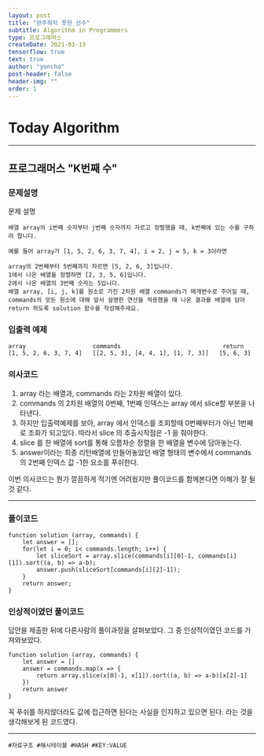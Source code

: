 ```yaml
---
layout: post
title: "완주하지 못한 선수"
subtitle: Algorithm in Programmers
type: 프로그래머스
createDate: 2021-01-13
tensorflow: true
text: true
author: "yoncho"
post-header: false
header-img: ""
order: 1
---
```


# Today Algorithm

<hr>

## 프로그래머스 "K번째 수"

### 문제설명

문제 설명

```
배열 array의 i번째 숫자부터 j번째 숫자까지 자르고 정렬했을 때, k번째에 있는 수를 구하려 합니다.

예를 들어 array가 [1, 5, 2, 6, 3, 7, 4], i = 2, j = 5, k = 3이라면

array의 2번째부터 5번째까지 자르면 [5, 2, 6, 3]입니다.
1에서 나온 배열을 정렬하면 [2, 3, 5, 6]입니다.
2에서 나온 배열의 3번째 숫자는 5입니다.
배열 array, [i, j, k]를 원소로 가진 2차원 배열 commands가 매개변수로 주어질 때, commands의 모든 원소에 대해 앞서 설명한 연산을 적용했을 때 나온 결과를 배열에 담아 return 하도록 solution 함수를 작성해주세요.
```

### 입출력 예제

```
array	                commands	                         return
[1, 5, 2, 6, 3, 7, 4]	[[2, 5, 3], [4, 4, 1], [1, 7, 3]]	[5, 6, 3]
```

### 의사코드

1. array 라는 배열과, commands 라는 2차원 배열이 있다.
2. commands 의 2차원 배열의 0번째, 1번째 인덱스는 array 에서 slice할 부분을 나타낸다.
3. 하지만 입출력예제를 보아, array 에서 인덱스를 조회할때 0번째부터가 아닌 1번째로 조회가 되고있다. 따라서 slice 의 추출시작점은 -1 을 줘야한다.
4. slice 를 한 배열에 sort를 통해 오름차순 정렬을 한 배열을 변수에 담아놓는다.
5. answer이라는 최종 리턴배열에 만들어놓았던 배열 형태의 변수에서 commands의 2번째 인덱스 값 -1한 요소를 푸쉬한다.

이번 의사코드는 뭔가 깔끔하게 적기엔 어려웠지만 풀이코드를 함께본다면 이해가 잘 될 것 같다.

<hr>

### 풀이코드

```
function solution (array, commands) {
    let answer = [];
    for(let i = 0; i< commands.length; i++) {
        let sliceSort = array.slice(commands[i][0]-1, commands[i][1]).sort((a, b) => a-b);
        answer.push(sliceSort[commands[i][2]-1]);
    }
    return answer;
}
```

### 인상적이였던 풀이코드

답안을 제출한 뒤에 다른사람의 풀이과정을 살펴보았다. 그 중 인상적이였던 코드를 가져와보았다.

```
function solution (array, commands) {
    let answer = []
    answer = commands.map(x => {
        return array.slice(x[0]-1, x[1]).sort((a, b) => a-b)[x[2]-1]
    })
    return answer
}
```

꼭 푸쉬를 하지않더라도 값에 접근하면 된다는 사실을 인지하고 있으면 된다. 라는 것을 생각해보게 된 코드였다.

<hr>

<code>#자료구조 #해시테이블 #HASH #KEY:VALUE</code>
